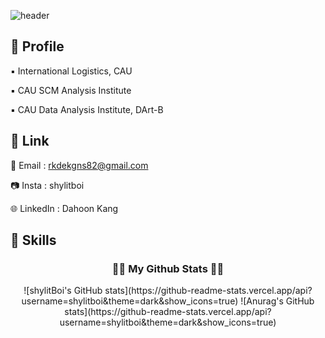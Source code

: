 ![header](https://capsule-render.vercel.app/api?type=Blur&height=250&section=header&text=shylitBoi's%20Hub&fontSize=90&color=auto)

👾 Profile
---
▪️ International Logistics, CAU

▪️  CAU SCM Analysis Institute

▪️ CAU Data Analysis Institute, DArt-B



🔗 Link
---
📩 Email : rkdekgns82@gmail.com

📷 Insta : shylitboi

🌐 LinkedIn : Dahoon Kang

🚀 Skills
---


<h3 align="center">👩‍💻 My Github Stats 👩‍💻</h3>
<div align="center">
![shylitBoi's GitHub stats](https://github-readme-stats.vercel.app/api?username=shylitboi&theme=dark&show_icons=true)
![Anurag's GitHub stats](https://github-readme-stats.vercel.app/api?username=shylitboi&theme=dark&show_icons=true)
